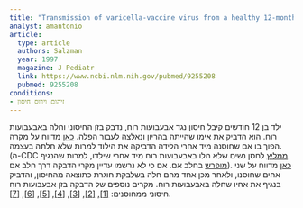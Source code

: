 ```yaml
---
title: "Transmission of varicella-vaccine virus from a healthy 12-month-old child to his pregnant mother"
analyst: amantonio
article:
  type: article
  authors: Salzman
  year: 1997
  magazine: J Pediatr
  link: https://www.ncbi.nlm.nih.gov/pubmed/9255208
  pubmed: 9255208
conditions:
- זיהום וירוס חיסון
---
```


ילד בן 12 חודשים קיבל חיסון נגד אבעבועות רוח, נדבק בזן החיסוני וחלה באבעבועות רוח. הוא הדביק את אימו שהייתה בהריון ונאלצה לעבור הפלה.
[כאן](https://www.ncbi.nlm.nih.gov/pubmed/22572750) מדווח על מקרה הפוך בו אם שחוסנה מיד אחרי הלידה הדביקה את הילוד למרות שלא חלתה בעצמה. (ה-CDC [ממליץ](https://www.cdc.gov/vaccines/vpd/varicella/hcp/recommendations.html) לחסן נשים שלא חלו באבעבועות רוח מיד אחרי שילדו, למרות שהנגיף [מופרש](https://www.ncbi.nlm.nih.gov/pubmed/11903839) בחלב אם. אם כי לא נרשמו עדיין מקרי הדבקה דרך חלב אם).
[כאן](https://www.ncbi.nlm.nih.gov/pubmed/10920184) מדווח על שני אחים שחוסנו, ולאחר מכן אחד מהם חלה בשלבקת חוגרת כתוצאה מהחיסון, והדביק בנגיף את אחיו שחלה באבעבועות רוח.
מקרים נוספים של הדבקה בזן אבעבועות רוח חיסוני ממחוסנים: [[1]](https://www.ncbi.nlm.nih.gov/pmc/articles/PMC2866412/), [[2]](https://www.ncbi.nlm.nih.gov/pmc/articles/PMC5381808/), [[3]](https://www.ncbi.nlm.nih.gov/pubmed/9333170), [[4]](https://www.ncbi.nlm.nih.gov/pubmed/16769402), [[5]](https://www.ncbi.nlm.nih.gov/pubmed/18419392), [[6]](https://www.ncbi.nlm.nih.gov/pubmed/10554758), [[7]](https://www.ncbi.nlm.nih.gov/pubmed/8201480).
